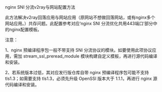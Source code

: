 nginx SNI 分流v2ray与网站配置方法

此方法解决v2ray回落应用与网站应用（原网站不想做回落网站，或有nginx多个网站应用。）共存问题。此配置参考对应‘nginx SNI 分流优化共用443端口’部分中的nginx配置模板。

注意：

1、nginx 预编译程序包一般不带支持 SNI 分流协议的模块。如要使用此项协议应用，需加 stream_ssl_preread_module 模块构建自定义模板，再进行源代码编译和安装。

2、若系统版本过低，其对应发行版仓库自带 nginx 预编译程序包可能不支持 tls1.3；如需要支持 tls1.3，必须先升级 OpenSSl 版本大于 1.1.1，再进行 nginx 源代码编译和安装。
